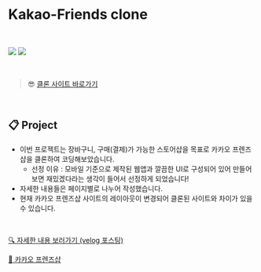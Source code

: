 # Kakao-Friends clone

<br>

![](https://velog.velcdn.com/images/rlawodh123/post/3820ec2e-265d-44a3-ae3c-3eff9bb0dc0e/image.gif)
![](https://velog.velcdn.com/images/rlawodh123/post/c5c8f447-cdc6-41bc-bd1e-0e0c5ee8bedb/image.png)

<br>

> 😎 [클론 사이트 바로가기](https://kakao-friend-dev.netlify.app/)

<br>

## 📋 Project

>

- 이번 프로젝트는 장바구니, 구매(결제)가 가능한 스토어샵을 목표로 카카오 프렌즈샵을 클론하여 코딩해보았습니다.
  - 선정 이유 : 모바일 기준으로 제작된 웹앱과 깔끔한 UI로 구성되어 있어 만들어보면 재밌겠다라는 생각이 들어서 선정하게 되었습니다!<br>
- 자세한 내용들은 페이지별로 나누어 작성했습니다.<br>
- 현재 카카오 프렌즈샵 사이트의 레이아웃이 변경되어 클론된 사이트와 차이가 있을 수 있습니다.

<br>

[🔍 자세한 내용 보러가기 (velog 포스팅)](https://velog.io/@rlawodh123/React-%EC%B9%B4%EC%B9%B4%EC%98%A4-%ED%94%84%EB%A0%8C%EC%A6%88%EC%83%B5-%ED%81%B4%EB%A1%A0-%EC%BD%94%EB%94%A9)

[📌 카카오 프렌즈샵](https://store.kakaofriends.com/home)
